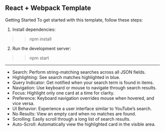 React + Webpack Template
-------------------------------------------------------------

Getting Started
To get started with this template, follow these steps:

1. Install dependencies:
>> npm install

2. Run the development server:
>> npm start

--------------------------------------------------------------
- Search: Perform string-matching searches across all JSON fields.
- Highlighting: See search matches highlighted in blue.
- Query Indicator: Get notified when your search term is found in items.
- Navigation: Use keyboard or mouse to navigate through search results.
- Focus: Highlight only one card at a time for clarity.
- Preference: Keyboard navigation overrides mouse when hovered, and vice versa.
- UI Behavior: Experience a user interface similar to YouTube’s search.
- No Results: View an empty card when no matches are found.
- Scrolling: Easily scroll through a long list of search results.
- Auto-Scroll: Automatically view the highlighted card in the visible area.
